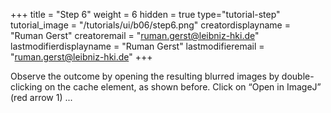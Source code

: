 +++
title = "Step 6"
weight = 6
hidden = true
type="tutorial-step"
tutorial_image = "/tutorials/ui/b06/step6.png"
creatordisplayname = "Ruman Gerst"
creatoremail = "ruman.gerst@leibniz-hki.de"
lastmodifierdisplayname = "Ruman Gerst"
lastmodifieremail = "ruman.gerst@leibniz-hki.de"
+++

Observe the outcome by opening the resulting blurred images by double-clicking on the cache element, as shown before. Click on “Open in ImageJ” (red arrow 1) ...